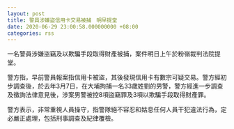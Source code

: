 ```yaml
---
layout: post
title: 警員涉嫌盜信用卡交易被捕　明早提堂
date: 2020-06-29 23:00:58.000000000 +08:00
categories: rss
---
```


一名警員涉嫌盜竊及以欺騙手段取得財產被捕，案件明日上午於粉嶺裁判法院提堂。

警方指，早前警員報案指信用卡被盜，其後發現信用卡有數宗可疑交易。警方經初步調查後，於去年3月7日，在大埔拘捕一名33歲姓劉的男警，警方經進一步調查及徵詢法律意見後，涉案男警被控8項盜竊罪及3項以欺騙手段取得財產罪。

警方表示，非常重視人員操守，指警隊絕不容忍和姑息任何人員干犯違法行為，定必嚴正處理，包括刑事調查及紀律覆檢。
